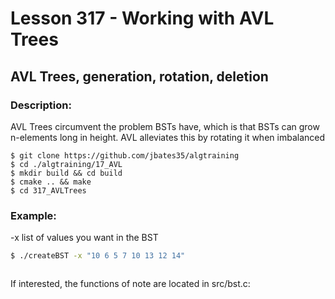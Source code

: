 # Lesson 317 - Working with AVL Trees
## AVL Trees, generation, rotation, deletion
### Description:
AVL Trees circumvent the problem BSTs have, which is that BSTs can grow n-elements long in height. AVL alleviates this by rotating it when imbalanced
```shell
$ git clone https://github.com/jbates35/algtraining
$ cd ./algtraining/17_AVL
$ mkdir build && cd build
$ cmake .. && make
$ cd 317_AVLTrees
```
### Example:
-x list of values you want in the BST
```bash
$ ./createBST -x "10 6 5 7 10 13 12 14"
```
```
```
If interested, the functions of note are located in src/bst.c:
```c



```